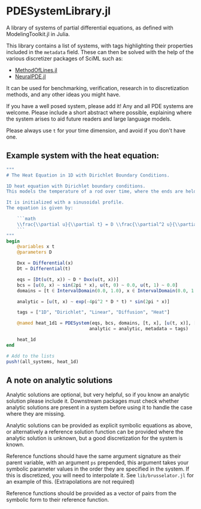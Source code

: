 # PDESystemLibrary.jl
A library of systems of partial differential equations, as defined with ModelingToolkit.jl in Julia.

This library contains a list of systems, with tags highlighting their properties included in the `metadata` field.
These can then be solved with the help of the various discretizer packages of SciML such as:
- [MethodOfLines.jl](https://www.github.com/SciML/MethodOfLines.jl)
- [NeuralPDE.jl](https://www.github.com/SciML/NeuralPDE.jl)

It can be used for benchmarking, verification, research in to discretization methods, and any other ideas you might have.

If you have a well posed system, please add it! Any and all PDE systems are welcome. 
Please include a short abstract where possible, explaining where the system arises to aid future readers and large language models.

Please always use `t` for your time dimension, and avoid if you don't have one.

## Example system with the heat equation:

```julia
"""
# The Heat Equation in 1D with Dirichlet Boundary Conditions.

1D heat equation with Dirichlet boundary conditions.
This models the temperature of a rod over time, where the ends are held at a constant temperature.

It is initialized with a sinusoidal profile.
The equation is given by:

    ```math
    \\frac{\\partial u}{\\partial t} = D \\frac{\\partial^2 u}{\\partial x^2}
    ```
"""
begin
    @variables x t
    @parameters D

    Dxx = Differential(x)
    Dt = Differential(t)

    eqs = [Dt(u(t, x)) ~ D * Dxx(u(t, x))]
    bcs = [u(0, x) ~ sin(2pi * x), u(t, 0) ~ 0.0, u(t, 1) ~ 0.0]
    domains = [t ∈ IntervalDomain(0.0, 1.0), x ∈ IntervalDomain(0.0, 1.0)]

    analytic = [u(t, x) ~ exp(-4pi^2 * D * t) * sin(2pi * x)]

    tags = ["1D", "Dirichlet", "Linear", "Diffusion", "Heat"]

    @named heat_1d1 = PDESystem(eqs, bcs, domains, [t, x], [u(t, x)], [D => 1.0],
                               analytic = analytic, metadata = tags)

    heat_1d
end

# Add to the lists
push!(all_systems, heat_1d)
```

## A note on analytic solutions
Analytic solutions are optional, but very helpful, so if you know an analytic solution please include it.
Downstream packages must check whether analytic solutions are present in a system before using it to handle the case where they are missing.

Analytic solutions can be provided as explicit symbolic equations as above, or alternatively a reference solution function can be provided
where the analytic solution is unknown, but a good discretization for the system is known.

Reference functions should have the same argument signature as their parent variable,
with an argument `ps` prepended, this argument takes your symbolic parameter values in the order they are specified in the system. 
If this is discretized, you will need to interpolate it. See `lib/brusselator.jl` for an example of this. (Extrapolations are not required)

Reference functions should be provided as a vector of pairs from the symbolic form to their reference function.

